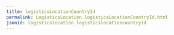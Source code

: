 ```yaml
---
title: logisticsLocationCountryId
permalink: LogisticsLocation.logisticsLocationCountryId.html
jsonid: logisticslocation_logisticslocationcountryid
---
```

